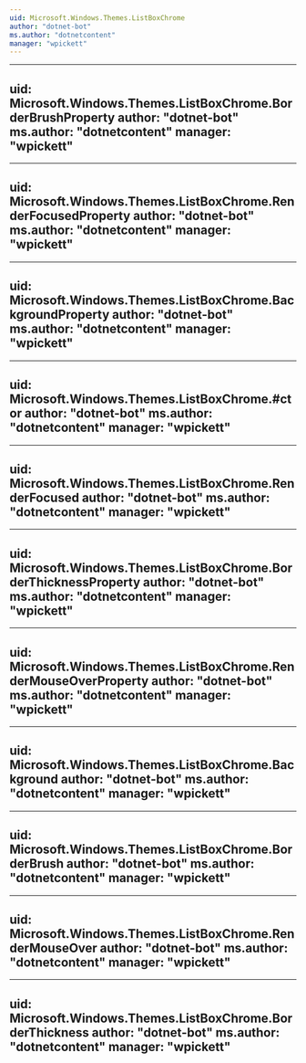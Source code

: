 ```yaml
---
uid: Microsoft.Windows.Themes.ListBoxChrome
author: "dotnet-bot"
ms.author: "dotnetcontent"
manager: "wpickett"
---
```


---
uid: Microsoft.Windows.Themes.ListBoxChrome.BorderBrushProperty
author: "dotnet-bot"
ms.author: "dotnetcontent"
manager: "wpickett"
---

---
uid: Microsoft.Windows.Themes.ListBoxChrome.RenderFocusedProperty
author: "dotnet-bot"
ms.author: "dotnetcontent"
manager: "wpickett"
---

---
uid: Microsoft.Windows.Themes.ListBoxChrome.BackgroundProperty
author: "dotnet-bot"
ms.author: "dotnetcontent"
manager: "wpickett"
---

---
uid: Microsoft.Windows.Themes.ListBoxChrome.#ctor
author: "dotnet-bot"
ms.author: "dotnetcontent"
manager: "wpickett"
---

---
uid: Microsoft.Windows.Themes.ListBoxChrome.RenderFocused
author: "dotnet-bot"
ms.author: "dotnetcontent"
manager: "wpickett"
---

---
uid: Microsoft.Windows.Themes.ListBoxChrome.BorderThicknessProperty
author: "dotnet-bot"
ms.author: "dotnetcontent"
manager: "wpickett"
---

---
uid: Microsoft.Windows.Themes.ListBoxChrome.RenderMouseOverProperty
author: "dotnet-bot"
ms.author: "dotnetcontent"
manager: "wpickett"
---

---
uid: Microsoft.Windows.Themes.ListBoxChrome.Background
author: "dotnet-bot"
ms.author: "dotnetcontent"
manager: "wpickett"
---

---
uid: Microsoft.Windows.Themes.ListBoxChrome.BorderBrush
author: "dotnet-bot"
ms.author: "dotnetcontent"
manager: "wpickett"
---

---
uid: Microsoft.Windows.Themes.ListBoxChrome.RenderMouseOver
author: "dotnet-bot"
ms.author: "dotnetcontent"
manager: "wpickett"
---

---
uid: Microsoft.Windows.Themes.ListBoxChrome.BorderThickness
author: "dotnet-bot"
ms.author: "dotnetcontent"
manager: "wpickett"
---
